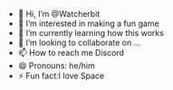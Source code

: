 - 👋 Hi, I’m @Watcherbit
- 👀 I’m interested in making a fun game
- 🌱 I’m currently learning how this works
- 💞️ I’m looking to collaborate on ...
- 📫 How to reach me Discord 
- 😄 Pronouns: he/him
- ⚡ Fun fact:I love Space

<!---
Watcherbit/Watcherbit is a ✨ special ✨ repository because its `README.md` (this file) appears on your GitHub profile.
You can click the Preview link to take a look at your changes.
--->
